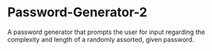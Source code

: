 # Password-Generator-2
A password generator that prompts the user for input regarding the complexity and length of a randomly assorted, given password.
